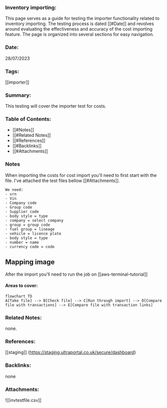 ### Inventory importing:

This page serves as a guide for testing the importer functionality related to inventory importing. The testing process is dated [[#Date]] and revolves around evaluating the effectiveness and accuracy of the cost importing feature. The page is organized into several sections for easy navigation.

### Date:

28/07/2023

### Tags:

[[importer]] 

### Summary:

This testing will cover the importer test for costs.

### Table of Contents:

- [[#Notes]]
- [[#Related Notes]]
- [[#References]]
- [[#Backlinks]]
- [[#Attachments]]

### Notes

When importing the costs for cost import you'll need to first start with the file. I've attached the test files bellow [[#Attachments]].  

	We need:
	- vrn
	- Vin
	- Company code
	- Group code
	- Supplier code
	- body style = type 
	- company = select company
	- group = group code
	- fuel group = lineage
	- vehicle = licence plate 
	- body style = type  
	- number = name
	- currency code = code
## Mapping image

After the import you'll need to run the job on [[aws-terminal-tutorial]]

#### Areas to cover:

```mermaid
flowchart TD
A[Take file] --> B[Check file] --> C[Run through import] --> D[Compare file with transactions] --> E[Compare file with transaction links]
```

### Related Notes:

none.

### References:

[[staging]] (https://staging.ultraportal.co.uk/secure/dashboard)

### Backlinks:

none

### Attachments:

![[invtestfile.csv]]
